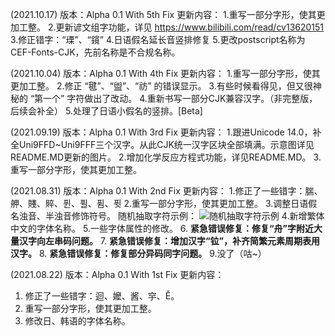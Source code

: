 (2021.10.17)
版本：Alpha 0.1 With 5th Fix
更新内容：
1.重写一部分字形，使其更加工整。
2.更新谚文组字功能，详见 https://www.bilibili.com/read/cv13620151
3.修正错字：“瑮”、“鑧”
4.日语假名延长音竖排修复
5.更改postscript名称为CEF-Fonts-CJK，先前名称是不合规名称。

(2021.10.04)
版本：Alpha 0.1 With 4th Fix
更新内容：
1.重写一部分字形，使其更加工整。
2.修正 “毽”、“盥”、“祊” 的错误显示。
3.有些时候看得见，但又很神秘的 “第一个” 字符做出了改动。
4.重新书写一部分CJK兼容汉字。（非完整版，后续会补全）
5.处理了日语小假名的竖排。[Beta]

(2021.09.19)
版本：Alpha 0.1 With 3rd Fix
更新内容：
1.跟进Unicode 14.0，补全Uni9FFD~Uni9FFF三个汉字。从此CJK统一汉字区块全部填满。示意图详见README.MD更新的图片。
2.增加化学反应方程式功能，详见README.MD。
3.重写一部分字形，使其更加工整。

(2021.08.31)
版本：Alpha 0.1 With 2nd Fix
更新内容：
1.修正了一些错字：腨、舺、賤、賥、퓐、퓔、퓜、퓟
2.重写一部分字形，使其更加工整。
3.调整日语假名浊音、半浊音修饰符号。
  随机抽取字符示例：
![随机抽取字符示例](https://images.gitee.com/uploads/images/2021/0831/182652_56fd0df0_9504356.png "EG06.png")
4.新增繁体中文的字体名称。
5.一些字体属性的修改。
6. **紧急错误修复：修复“舟”字附近大量汉字向左串码问题。** 
7. **紧急错误修复：增加汉字“𫟷”，补齐简繁元素周期表用汉字。** 
8. **紧急错误修复：修复部分异码同字问题。** 
9.没了（咕~）

(2021.08.22)
版本：Alpha 0.1 With 1st Fix
更新内容：
1. 修正了一些错字：迴、嬤、酱、穻、Ě。
2. 重写一部分字形，使其更加工整。
3. 修改日、韩语的字体名称。